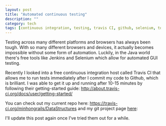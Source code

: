 ```yaml
---
layout: post
title: "Automated continuous testing"
description: ""
category: tech
tags: [continuous integration, testing, travis CI, github, selenium, tdd, test driven development, jenkins]
---
```

Testing across many different platforms and browsers has always been tough.
With so many different browsers and devices, it actually becomes impossible 
without some form of automation. Luckily, in the Java world there's
free tools like Jenkins and Selenium which allow for automated GUI testing.

Recently I looked into a free continuous integration host called Travis CI that
allows me to run tests immediately after I commit my code to Github, which is 
brilliant. I was able to get it up and running after 10-15 minutes by following
their getting-started guide: <a href="http://about.travis-ci.org/docs/user/getting-started/" target="_blank">http://about.travis-ci.org/docs/user/getting-started/</a>

You can check out my current repo here: <a href="https://travis-ci.org/minhongrails/DataStructures" target="_blank">https://travis-ci.org/minhongrails/DataStructures</a> and my git project page <a href="https://github.com/minhongrails/DataStructuresAlgorithms" target="_blank">here</a>: 

I'll update this post again once I've tried them out for a while. 
